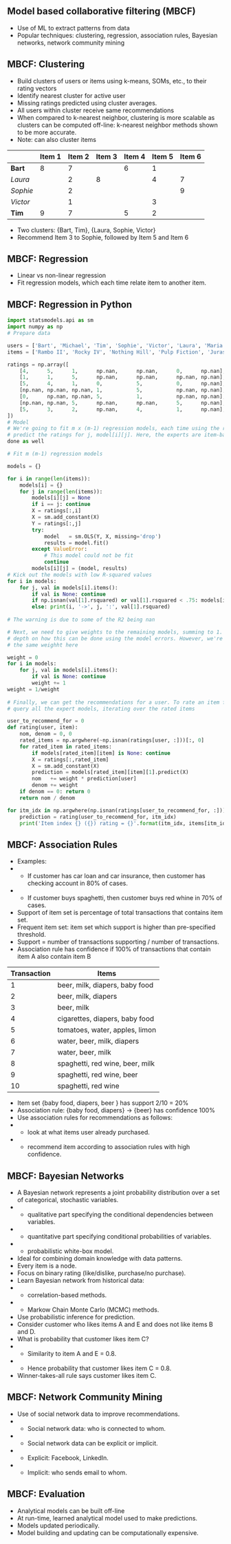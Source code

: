 ## Model based collaborative filtering (MBCF)
- Use of ML to extract patterns from data
- Popular techniques: clustering, regression, association rules, Bayesian networks, network community mining

## MBCF: Clustering
- Build clusters of users or items using k-means, SOMs, etc., to their rating vectors
- Identify nearest cluster for active user
- Missing ratings predicted using cluster averages.
- All users within cluster receive same recommendations
- When compared to k-nearest neighbor, clustering is more scalable as clusters can be computed 
  off-line: k-nearest neighbor methods shown to be more accurate.
- Note: can also cluster items

|          | Item 1 | Item 2 | Item 3 | Item 4 | Item 5 | Item 6 |
|----------|--------|--------|--------|--------|--------|--------|
| **Bart** | 8      | 7      |        | 6      | 1      |        |
| _Laura_  |        | 2      | 8      |        | 4      | 7      | 
| _Sophie_ |        | 2      |        |        |        | 9      |
| _Victor_ |        | 1      |        |        | 3      |        | 
| **Tim**  | 9      | 7      |        | 5      | 2      |        |

- Two clusters: {Bart, Tim}, {Laura, Sophie, Victor}
- Recommend Item 3 to Sophie, followed by Item 5 and Item 6

## MBCF: Regression
- Linear vs non-linear regression
- Fit regression models, which each time relate item to another item.

## MBCF: Regression in Python

```python
import statsmodels.api as sm
import numpy as np
# Prepare data

users = ['Bart', 'Michael', 'Tim', 'Sophie', 'Victor', 'Laura', 'Maria']
items = ['Rambo II', 'Rocky IV', 'Nothing Hill', 'Pulp Fiction', 'Jurassic Park', 'Moulin Rouge', 'The Big Lebowski']

ratings = np.array([
    [4,      5,      1,      np.nan,      np.nan,      0,      np.nan],
    [1,      1,      5,      np.nan,      np.nan,      np.nan, np.nan],
    [5,      4,      1,      0,           5,           0,      np.nan],
    [np.nan, np.nan, np.nan, 1,           5,           np.nan, np.nan],
    [0,      np.nan, np.nan, 5,           1,           np.nan, np.nan],
    [np.nan, np.nan, 5,      np.nan,      np.nan,      5,      np.nan],
    [5,      3,      2,      np.nan,      4,           1,      np.nan],
])
# Model
# We're going to fit m x (m-1) regression models, each time using the ratings of expert i to 
# predict the ratings for j, model[i][j]. Here, the experts are item-based, but user-based can be 
done as well

# Fit m (m-1) regression models

models = {}

for i in range(len(items)):
    models[i] = {}
    for j in range(len(items)):
        models[i][j] = None
        if i == j: continue
        X = ratings[:,i]
        X = sm.add_constant(X)
        Y = ratings[:,j]
        try:
            model   = sm.OLS(Y, X, missing='drop')
            results = model.fit()
        except ValueError:
            # This model could not be fit
            continue
        models[i][j] = (model, results)
# Kick out the models with low R-squared values
for i in models:
    for j, val in models[i].items():
        if val is None: continue
        if np.isnan(val[1].rsquared) or val[1].rsquared < .75: models[i][j] = None
        else: print(i, '->', j, ':', val[1].rsquared)
        
# The warning is due to some of the R2 being nan

# Next, we need to give weights to the remaining models, summing to 1. The paper goes into some 
# depth on how this can be done using the model errors. However, we're just going to give each 
# the same weighht here

weight = 0
for i in models:
    for j, val in models[i].items():
        if val is None: continue
        weight += 1
weight = 1/weight
       
# Finally, we can get the recommendations for a user. To rate an item for a user, we need to 
# query all the expert models, iterating over the rated items

user_to_recommend_for = 0
def rating(user, item):
    nom, denom = 0, 0
    rated_items = np.argwhere(~np.isnan(ratings[user, :]))[:, 0]
    for rated_item in rated_items:
        if models[rated_item][item] is None: continue
        X = ratings[:,rated_item]
        X = sm.add_constant(X)
        prediction = models[rated_item][item][1].predict(X)
        nom   += weight * prediction[user]
        denom += weight
    if denom == 0: return 0
    return nom / denom

for itm_idx in np.argwhere(np.isnan(ratings[user_to_recommend_for, :]))[:, 0]:
    prediction = rating(user_to_recommend_for, itm_idx)
    print('Item index {} ({}) rating = {}'.format(itm_idx, items[itm_idx], prediction))
```

## MBCF: Association Rules
- Examples:
- - If customer has car loan and car insurance, then customer has checking account in 80% of cases.
- - If customer buys spaghetti, then customer buys red whine in 70% of cases.
- Support of item set is percentage of total transactions that contains item set.
- Frequent item set: item set which support is higher than pre-specified threshold.
- Support = number of transactions supporting / number of transactions.
- Association rule has confidence if 100% of transactions that contain item A also contain item B

| Transaction | Items                           |
|-------------|---------------------------------|
| 1           | beer, milk, diapers, baby food  |
| 2           | beer, milk, diapers             |
| 3           | beer, milk                      |
| 4           | cigarettes, diapers, baby food  |
| 5           | tomatoes, water, apples, limon  | 
| 6           | water, beer, milk, diapers      |
| 7           | water, beer, milk               |
| 8           | spaghetti, red wine, beer, milk |
| 9           | spaghetti, red wine, beer       |
| 10          | spaghetti, red wine             |

- Item set {baby food, diapers, beer } has support 2/10 = 20%
- Association rule: {baby food, diapers} -> {beer} has confidence 100%
- Use association rules for recommendations as follows:
- - look at what items user already purchased.
- - recommend item according to association rules with high confidence.

## MBCF: Bayesian Networks
- A Bayesian network represents a joint probability distribution over a set of categorical, stochastic variables.
- - qualitative part specifying the conditional dependencies between variables.
- - quantitative part specifying conditional probabilities of variables.
- - probabilistic white-box model.
- Ideal for combining domain knowledge with data patterns.
- Every item is a node.
- Focus on binary rating (like/dislike, purchase/no purchase).
- Learn Bayesian network from historical data:
- - correlation-based methods.
- - Markow Chain Monte Carlo (MCMC) methods.
- Use probabilistic inference for prediction.
- Consider customer who likes items A and E and does not like items B and D.
- What is probability that customer likes item C?
- - Similarity to item A and E = 0.8.
- - Hence probability that customer likes item C = 0.8.
- Winner-takes-all rule says customer likes item C.


## MBCF: Network Community Mining
- Use of social network data to improve recommendations.
- - Social network data: who is connected to whom.
- - Social network data can be explicit or implicit.
- - Explicit: Facebook, LinkedIn. 
- - Implicit: who sends email to whom.

## MBCF: Evaluation
- Analytical models can be built off-line
- At run-time, learned analytical model used to make predictions.
- Models updated periodically.
- Model building and updating can be computationally expensive.
